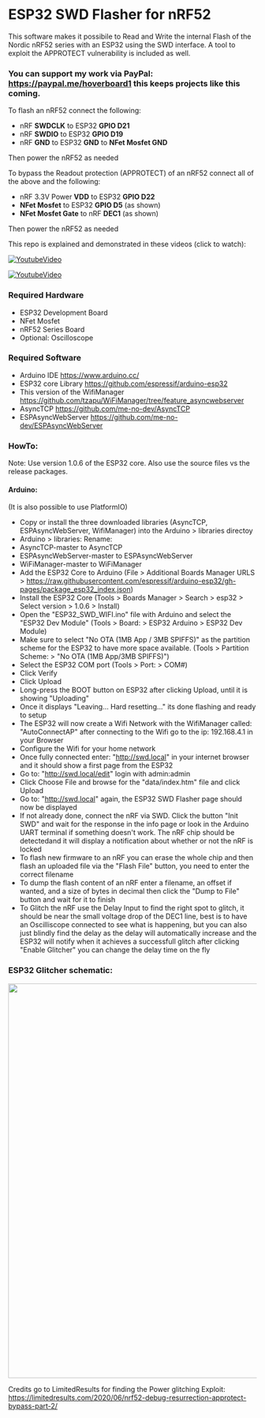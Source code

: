 # ESP32 SWD Flasher for nRF52
This software makes it possibile to Read and Write the internal Flash of the Nordic nRF52 series with an ESP32 using the SWD interface.
A tool to exploit the APPROTECT vulnerability is included as well.

### You can support my work via PayPal: https://paypal.me/hoverboard1 this keeps projects like this coming.

To flash an nRF52 connect the following:
- nRF **SWDCLK** to ESP32 **GPIO D21**
- nRF **SWDIO** to ESP32 **GPIO D19**
- nRF **GND** to ESP32 **GND** to **NFet Mosfet GND**

 Then power the nRF52 as needed

To bypass the Readout protection (APPROTECT) of an nRF52 connect all of the above and the following:
- nRF 3.3V Power **VDD** to ESP32 **GPIO D22**
- **NFet Mosfet** to ESP32 **GPIO D5** (as shown)
- **NFet Mosfet Gate** to nRF **DEC1** (as shown)

 Then power the nRF52 as needed


This repo is explained and demonstrated in these videos (click to watch):


[![YoutubeVideo](https://img.youtube.com/vi/tMPD0kBG_So/0.jpg)](https://www.youtube.com/watch?v=tMPD0kBG_So)


[![YoutubeVideo](https://img.youtube.com/vi/Iu6RoXRZxOk/0.jpg)](https://www.youtube.com/watch?v=Iu6RoXRZxOk)

### Required Hardware

- ESP32 Development Board
- NFet Mosfet
- nRF52 Series Board
- Optional: Oscilloscope

### Required Software

- Arduino IDE https://www.arduino.cc/
- ESP32 core Library https://github.com/espressif/arduino-esp32
- This version of the WifiManager https://github.com/tzapu/WiFiManager/tree/feature_asyncwebserver
- AsyncTCP https://github.com/me-no-dev/AsyncTCP
- ESPAsyncWebServer https://github.com/me-no-dev/ESPAsyncWebServer

### HowTo:

Note: Use version 1.0.6 of the ESP32 core. Also use the source files vs the release packages.

#### Arduino:
(It is also possible to use PlatformIO)

- Copy or install the three downloaded libraries (AsyncTCP, ESPAsyncWebServer, WifiManager) into the Arduino > libraries directoy
- Arduino > libraries: Rename:
 - AsyncTCP-master to AsyncTCP
 - ESPAsyncWebServer-master to ESPAsyncWebServer
 - WiFiManager-master to WiFiManager
- Add the ESP32 Core to Arduino (File > Additional Boards Manager URLS > https://raw.githubusercontent.com/espressif/arduino-esp32/gh-pages/package_esp32_index.json)
- Install the ESP32 Core (Tools > Boards Manager > Search > esp32 > Select version > 1.0.6 > Install)
- Open the "ESP32_SWD_WIFI.ino" file with Arduino and select the "ESP32 Dev Module" (Tools > Board: > ESP32 Arduino > ESP32 Dev Module)
- Make sure to select "No OTA (1MB App / 3MB SPIFFS)" as the partition scheme for the ESP32 to have more space available. (Tools > Partition Scheme: > "No OTA (1MB App/3MB SPIFFS)")
- Select the ESP32 COM port (Tools > Port: > COM#)
- Click Verify
- Click Upload
- Long-press the BOOT button on ESP32 after clicking Upload, until it is showing "Uploading"
- Once it displays "Leaving... Hard resetting..." its done flashing and ready to setup
- The ESP32 will now create a Wifi Network with the WifiManager called: "AutoConnectAP" after connecting to the Wifi go to the ip: 192.168.4.1 in your Browser
- Configure the Wifi for your home network
- Once fully connected enter: "http://swd.local" in your internet browser and it should show a first page from the ESP32
- Go to: "http://swd.local/edit" login with admin:admin
- Click Choose File and browse for the "data/index.htm" file and click Upload
- Go to: "http://swd.local" again, the ESP32 SWD Flasher page should now be displayed
- If not already done, connect the nRF via SWD. Click the button "Init SWD" and wait for the response in the info page or look in the Arduino UART terminal if something doesn't work. The nRF chip should be detectedand it will display a notification about whether or not the nRF is locked
- To flash new firmware to an nRF you can erase the whole chip and then flash an uploaded file via the "Flash File" button, you need to enter the correct filename
- To dump the flash content of an nRF enter a filename, an offset if wanted, and a size of bytes in decimal then click the "Dump to File" button and wait for it to finish
- To Glitch the nRF use the Delay Input to find the right spot to glitch, it should be near the small voltage drop of the DEC1 line, best is to have an Oscilliscope connected to see what is happening, but you can also just blindly find the delay as the delay will automatically increase and the ESP32 will notify when it achieves a successfull glitch after clicking "Enable Glitcher" you can change the delay time on the fly



### ESP32 Glitcher schematic:

<img width="800" alt="" src="https://github.com/atc1441/ESP32_nRF52_SWD/blob/main/ESP32_nRF_glitcher_schematic.jpg">



Credits go to LimitedResults for finding the Power glitching Exploit: https://limitedresults.com/2020/06/nrf52-debug-resurrection-approtect-bypass-part-2/
